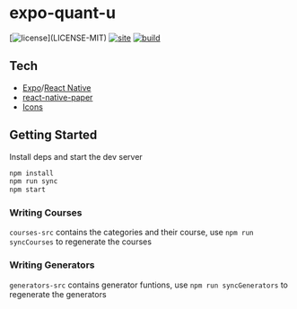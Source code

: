 # expo-quant-u

[![license](https://img.shields.io/badge/license-MIT%2FApache--2.0-blue")](LICENSE-MIT)
[![site](https://img.shields.io/badge/www-quantu-blue.svg)](https://quantu-app.github.io/expo-quant-u/)
[![build](https://github.com/quantu-app/expo-quant-u/workflows/Test/badge.svg)](https://github.com/quantu-app/expo-quant-u/actions?query=workflow%3ATest)

## Tech

- [Expo](https://docs.expo.io/)/[React Native](https://reactnative.dev/docs/getting-started)
- [react-native-paper](https://callstack.github.io/react-native-paper/index.html)
- [Icons](https://icons.expo.fyi/)

## Getting Started

Install deps and start the dev server

```bash
npm install
npm run sync
npm start
```

### Writing Courses

`courses-src` contains the categories and their course, use `npm run syncCourses` to regenerate the courses

### Writing Generators

`generators-src` contains generator funtions, use `npm run syncGenerators` to regenerate the generators
